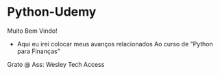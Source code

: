 # Python-Udemy

Muito Bem Vindo!

* Aqui eu irei colocar meus avanços relacionados Ao curso de "Python para Finanças"
 
Grato 
@ Ass: Wesley Tech Access
